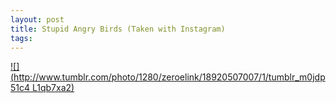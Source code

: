 ```yaml
--- 
layout: post
title: Stupid Angry Birds (Taken with Instagram)
tags: 
---
```

[![](http://www.tumblr.com/photo/1280/zeroelink/18920507007/1/tumblr_m0jdp51c4
L1qb7xa2)](http://instagr.am/p/H42nEZucK4/)

